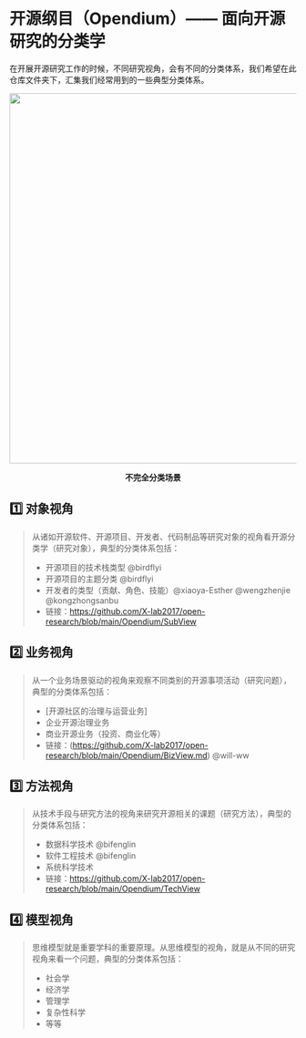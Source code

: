 # 开源纲目（Opendium）—— 面向开源研究的分类学

在开展开源研究工作的时候，不同研究视角，会有不同的分类体系，我们希望在此仓库文件夹下，汇集我们经常用到的一些典型分类体系。

<div align=center>
<img src="https://user-images.githubusercontent.com/15010826/166081936-0c0f6851-9a13-4a99-b1d2-b28c80dc7a10.png" width="650px">
</div>

**<p align="center">不完全分类场景</p>**

## 1️⃣ **对象视角**

> 从诸如开源软件、开源项目、开发者、代码制品等研究对象的视角看开源分类学（研究对象），典型的分类体系包括：
> - 开源项目的技术栈类型 @birdflyi
> - 开源项目的主题分类 @birdflyi
> - 开发者的类型（贡献、角色、技能）@xiaoya-Esther @wengzhenjie @kongzhongsanbu
> - 链接：https://github.com/X-lab2017/open-research/blob/main/Opendium/SubView

## 2️⃣ **业务视角**

> 从一个业务场景驱动的视角来观察不同类别的开源事项活动（研究问题），典型的分类体系包括：
> - [开源社区的治理与运营业务]
> - 企业开源治理业务
> - 商业开源业务（投资、商业化等）
> - 链接：(https://github.com/X-lab2017/open-research/blob/main/Opendium/BizView.md) @will-ww

## 3️⃣ **方法视角**

> 从技术手段与研究方法的视角来研究开源相关的课题（研究方法），典型的分类体系包括：
> - 数据科学技术 @bifenglin
> - 软件工程技术 @bifenglin
> - 系统科学技术
> - 链接：https://github.com/X-lab2017/open-research/blob/main/Opendium/TechView

## 4️⃣ **模型视角**

> 思维模型就是重要学科的重要原理。从思维模型的视角，就是从不同的研究视角来看一个问题，典型的分类体系包括：
> - 社会学
> - 经济学
> - 管理学
> - 复杂性科学
> - 等等


